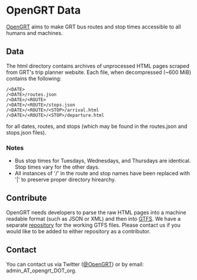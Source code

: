 OpenGRT Data
============

[OpenGRT](http://opengrt.org) aims to make GRT bus routes and stop times accessible to all humans and machines.

Data
----

The html directory contains archives of unprocessed HTML pages scraped from GRT's trip planner website. Each file, when decompressed (~600 MiB) contains the following:

    /<DATE>
    /<DATE>/routes.json
    /<DATE>/<ROUTE>
    /<DATE>/<ROUTE>/stops.json
    /<DATE>/<ROUTE>/<STOP>/arrival.html
    /<DATE>/<ROUTE>/<STOP>/departure.html

for all dates, routes, and stops (which may be found in the routes.json and stops.json files).

### Notes ###

 * Bus stop times for Tuesdays, Wednesdays, and Thursdays are identical. Stop times vary for the other days.
 * All instances of '/' in the route and stop names have been replaced with '|' to preserve proper directory hirearchy.


Contribute
----------

OpenGRT needs developers to parse the raw HTML pages into a machine readable format (such as JSON or XML) and then into [GTFS](http://code.google.com/transit/spec/transit_feed_specification.html). We have a separate [repository](http://github.com/opengrt/gtfs) for the working GTFS files. Please contact us if you would like to be added to either repository as a contributor.

Contact
-------

You can contact us via Twitter ([@OpenGRT](http://twitter.com/OpenGRT)) or by email: admin_AT_opengrt_DOT_org.

